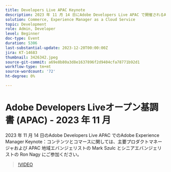 ```yaml
---
title: Developers Live APAC Keynote
description: 2023 年 11 月 14 日にAdobe Developers Live APAC で開催されるAdobe Experience Manager Keynote - Content and Commerce の主要なプロダクトマネージャおよび APAC 地域エバンジェリストの Mark Szulc と、シニアエバンジェリストの Ron Nagy に参加します。
solution: Commerce, Experience Manager as a Cloud Service
topic: Development
role: Admin, Developer
level: Beginner
doc-type: Event
duration: 5306
last-substantial-update: 2023-12-20T00:00:00Z
jira: KT-14683
thumbnail: 3426342.jpeg
source-git-commit: a69e8b80a3d8e1637896f2d9404cfa78771b92d1
workflow-type: tm+mt
source-wordcount: '72'
ht-degree: 0%

---
```



# Adobe Developers Liveオープン基調書 (APAC) - 2023 年 11 月

2023 年 11 月 14 日のAdobe Developers Live APAC でのAdobe Experience Manager Keynote：コンテンツとコマースに関しては、主要プロダクトマネージャおよび APAC 地域エバンジェリストの Mark Szulc とシニアエバンジェリストの Ron Nagy にご参加ください。

>[!VIDEO](https://video.tv.adobe.com/v/3426342/?learn=on)
